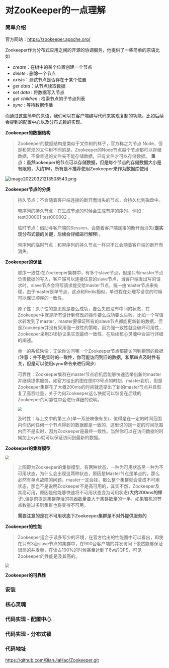# 对ZooKeeper的一点理解

### 简单介绍

官方网站：https://zookeeper.apache.org/

Zookeeper作为分布式应用之间的开源的协调服务，他提供了一些简单的原语比如

- *create*：在树中的某个位置创建一个节点
- *delete* : 删除一个节点
- *exists*：测试节点是否存在于某个位置
- *get data*：从节点读取数据
- *set data* : 将数据写入节点
- *get children* : 检索节点的子节点列表
- *sync* : 等待数据传播

而通过这些简单的原语，我们可以在客户端编写代码来实现复制的功能，比如后续会提到的配置中心以及分布式锁的实现。

**Zookeeper的数据结构**

> Zookeeper的数据结构是类似于文件树的样子，官方称之为节点 Node，但是和常规的文件树不同的是，Zookeeper的Node节点每个节点都可以存储数据，不像普通的文件夹不能存储数据，只有文件才可以存储数据。
> **重点：虽然ookeeper的节点可以存储数据，但是每个节点的存储数据大小是有限的，大约1M，所有是不推荐使用Zookeeper来作为数据库使用**

![image20220321213508543.png](/upload/2022/03/image-20220321213508543-56812679012a40e599bfab971e304251.png)

**Zookeeper节点的分类**

> 持久节点：不会随着客户端连接的断开而消失的节点，会持久化到磁盘中。
>
> 带序列的持久节点：在生成节点的时候会生成有序的序列，例如：test000001 test000002 。
>
> 临时节点：借助与客户端的Session，会随着客户端连接的断开而消失(**是实现分布式锁的关键，后续会详细进行解释**)。
>
> 带序列的临时节点：和带序列的持久节点一样只不过会随着客户端的断开而消失。

**Zookeeper的保证**

> 顺序一致性:在Zookeeper集群中，有多个slave节点，但是只有master节点负责数据的写入，客户端可以连接任意的slave节点，当客户端发出写的请求时，slave节点会将写请求提交给master节点，统一由master节点来处理，由于master是单节点，这点和Redis相似，单进程在处理写请求的时候可以保证顺序的一致性。
>
> 原子性：原子性的意思就是要么成功，要么失败没有中间的状态，在Zookeeper中就是所有设计到修改的操作要么成功要么失败，比如一个写请求转发到了master，master要保证所有的slave节点都能更新新的数据，但是Zookeeper并没有采用强一致性的策略，因为强一致性就会破坏可用性，Zookeeper采用ZAB协议来实现最终一致性，在后续核心灵魂中会进行详细的阐述。
>
> 单一的系统映像：无论你访问哪一个Zookeeper节点都能访问到相同的数据(**注意：并不是实时的一致性，你可能访问到旧的数据，和第四点及时性有关，但是可以使用sync命令来进行同步**)
>
> 可靠性：Zookeeper集群在master节点宕机后能够快速选举出新的master并继续提供服务，如官方给出的图在图中3号点的时刻，master宕机，但是Zookeeper集群花了大概200ms的时间就选举出了新的master节点并且恢复了高吞吐量，关于为何Zookeeper这么快就可以恢复在后续的Zookeeper的可靠性中会进行详细的说明。
>
> <img src="C:\Users\admin\Desktop\Blog\Blog\分布式\ZooKeeper\images\Snipaste_2022-03-22_16-13-46.png" style="zoom:75%;" />
>
> 
>
> 及时性：与上文中的第三点(单一系统映像有关)，值得是在一定的时间范围内你访问任何一个节点得到的数据都是一致的，这里说的是一定的时间范围内而不是实时，因为Zookeeper是最终一致性。当然你可以在访问数据的时候加上sync就可以保证访问到最新的数据。

**Zookeeper的集群模型**

<img src="C:\Users\admin\Desktop\Blog\Blog\分布式\ZooKeeper\images\Snipaste_2022-03-22_16-28-33.png" style="zoom:75%;" />

> 上图即为Zookeeper的集群模型，有两种状态，一种为可用状态另一种为不可用状态，为什么会出现这两种状态，原因是Master节点是单点的，那么必然有单点故障的问题，master一定会挂，那么整个集群就会变成不可用状态，那岂不是说明Zookeeper不是高可用的，其实不然，Zookeeper及其高可用，原因是他能够快速将不可用状态变为可用状态(**大约200ms的样子**),但是前提是集群存活的机器数量要大于集群数量的一半，如果宕机的节点数量过多则集群也将变得不可用。
>
> **需要注意的是在不可用状态下Zookeeper集群是不对外提供服务的**

**Zookeeper的性能**

> Zookeeper适合于读多写少的环境，在官方给出的性能图中可以看出，即使在只有3台slave节点的集群中，在900台客户端的并发访问下依然能够保证很高的并发量，在读占100%的时候甚至达到了8w的QPS，可见Zookeeper的性能是及其高的。

<img src="C:\Users\admin\Desktop\Blog\Blog\分布式\ZooKeeper\images\Snipaste_2022-03-22_16-37-12.png" style="zoom:75%;" />

**Zookeeper的可靠性**

> 

### 安装 

### 核心灵魂

### 代码实现 - 配置中心

### 代码实现 - 分布式锁

### 代码地址 

https://github.com/BianJiaHao/Zookeeper.git
